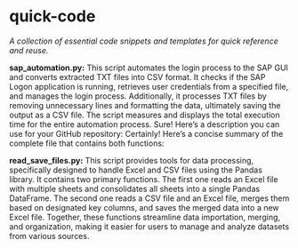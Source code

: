 # quick-code
*A collection of essential code snippets and templates for quick reference and reuse.*


**sap_automation.py:** This script automates the login process to the SAP GUI and converts extracted TXT files into CSV format. It checks if the SAP Logon application is running, retrieves user credentials from a specified file, and manages the login process. Additionally, it processes TXT files by removing unnecessary lines and formatting the data, ultimately saving the output as a CSV file. The script measures and displays the total execution time for the entire automation process.
Sure! Here’s a description you can use for your GitHub repository:
Certainly! Here’s a concise summary of the complete file that contains both functions:

**read_save_files.py:** This script provides tools for data processing, specifically designed to handle Excel and CSV files using the Pandas library. It contains two primary functions. The first one reads an Excel file with multiple sheets and consolidates all sheets into a single Pandas DataFrame. The second one reads a CSV file and an Excel file, merges them based on designated key columns, and saves the merged data into a new Excel file. Together, these functions streamline data importation, merging, and organization, making it easier for users to manage and analyze datasets from various sources.
